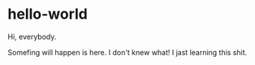 # hello-world

Hi, everybody.


Somefing will happen is here. I don't knew what!
I jast learning this shit.

